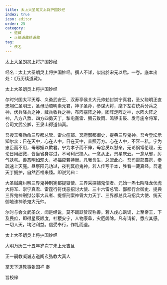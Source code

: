 ```yaml
---
title: 太上大圣朗灵上将护国妙经
index: true
icon: editor
order: 25
category:
  - 道藏
  - 正统道藏续道藏
tag:
  - 佚名
---
```


太上大圣朗灵上将护国妙经  

经名：太上大圣朗灵上将护国妙经。撰人不详，似出於宋元以后。一卷。底本出处：《万历续道藏》。  

太上大圣朗灵上将护国妙经  

尔时兴国太平天尊、义勇武安王、汉寿亭侯关大元帅勑封崇宁真君，圣父聪明正直忠翊仁圣明王，圣母助顺明素元君，神子圣孙，参谋大将，麾下左右统兵分兵之神，伏兵降兵之神，藏兵收兵之神，布阵摆阵之神，团阵走阵之神，水阵火阵之神，八方八煞、四方四勇天丁，掣电轰雷、腾云致雨、鸣锣击鼓、发号施令将军，合司文武公卿，玉泉山得道仙真。  

吾授玉帝勑命三界都总管、雷火瘟部、冥府酆都御史，提典三界鬼神。吾今登坛示知尔众：日在天中，心在人中。日在天中，普照万方。心在人中，不容一私。宁为忠臣而不用，毋邪媚以欺君。宁为孝子而不伸，毋忿戾以怼亲。无论纲常伦理，无论日用细微，皆当省身寡过，不可利己损人。一念从正，景星庆云。一念从邪，厉气妖氛。善恶明如观火，祸福应若持衡。凡我含生，总盟此心。吾司雷部霹雳，奏疏速上天庭。昼察阳元功过，夜判冥府鬼神。若人传写千本，胜看一藏真经。吾遣天丁拥护，自然百福来臻。即说咒曰：  

大圣馘魔纠察三界鬼神刑宪都提辖使、三界采探捕鬼使者、元始一炁七阶降龙伏虎大将军、崇宁真君、雷霆行符伐恶招讨大使、三十六雷总管、酆都行台御史、提典三界鬼神刑狱公事大典者、提督刑案神霄大力天丁、三界都总兵马招兵大使、统天御地诛神杀鬼大元帅。  

尔时与会文武圣众，闻是经说，莫不踊跃赞叹称善。若人虔心讽诵，上至帝王，下及民庶，即得星辰顺度，社稷安宁，人物康阜，灾厄蠲除。凡有请祈，悉应其感。一切人天，均沾利益。信受奉行，作礼而退。  

太上大圣朗灵上将护国妙经  

大明万历三十五年岁次丁未上元吉旦  

正一嗣教凝诚志道阐玄弘教大真人  

掌天下道教事张国祥   奉  

旨校梓  
